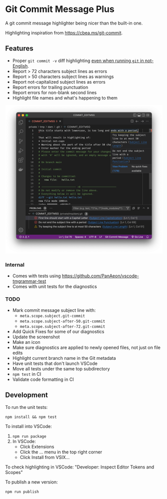 # Git Commit Message Plus

A git commit message highlighter being nicer than the built-in one.

Highlighting inspiration from <https://cbea.ms/git-commit>.

## Features

- Proper `git commit -v` diff highlighting [even when running `git` in
  not-English](https://github.com/textmate/git.tmbundle/issues/60).
- Report > 72 characters subject lines as errors
- Report > 50 characters subject lines as warnings
- Report not-capitalized subject lines as errors
- Report errors for trailing punctuation
- Report errors for non-blank second lines
- Highlight file names and what's happening to them

<!-- FIXME: Add an animated demo here! -->

![Highlighted Git commit message](images/screenshot.png)

### Internal

- Comes with tests using <https://github.com/PanAeon/vscode-tmgrammar-test>
- Comes with unit tests for the diagnostics

### TODO

- Mark commit message subject line with:
  - `meta.scope.subject.git-commit`
  - `meta.scope.subject-after-50.git-commit`
  - `meta.scope.subject-after-72.git-commit`
- Add Quick Fixes for some of our diagnostics
- Update the screenshot
- Make an icon
- Make sure diagnostics are applied to newly opened files, not just on file
  edits
- Highlight current branch name in the Git metadata
- Have unit tests that don't launch VSCode
- Move all tests under the same top subdirectory
- `npm test` in CI
- Validate code formatting in CI

## Development

To run the unit tests:

```
npm install && npm test
```

To install into VSCode:

1. `npm run package`
1. In VSCode:
   - Click Extensions
   - Click the ... menu in the top right corner
   - Click Install from VSIX...

To check highlighting in VSCode: "Developer: Inspect Editor Tokens and Scopes"

To publish a new version:

```
npm run publish
```


[git-rebase]: https://github.com/microsoft/vscode/blob/b5aa3e0a3d3cdac2c44c022182ca2f238949a444/extensions/git-base/package.json#L60-L73